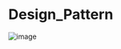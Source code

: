 # Design_Pattern
![image](https://github.com/AmazingHorsess/Design_Pattern/assets/126606604/d9008fde-3d50-498d-99dc-4534cb540a8b)
